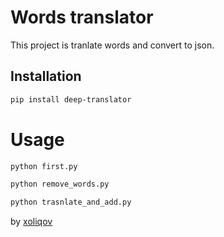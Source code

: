 # Words translator

This project is tranlate words and convert to json.

## Installation

```bash
pip install deep-translator
```

# Usage



```bash
python first.py 
```
```bash
python remove_words.py 
```
```bash
python trasnlate_and_add.py
```
by [xoliqov](https://www.instagram.com/23.xww/)